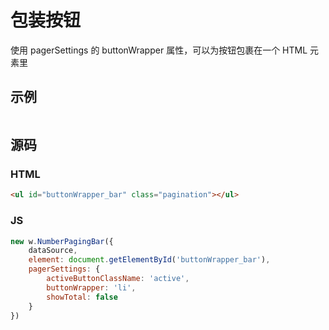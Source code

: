 # 包装按钮

使用 pagerSettings 的 buttonWrapper 属性，可以为按钮包裹在一个 HTML 元素里

## 示例

<table id="buttonWrapper_table" class="table"></table>
<ul id="buttonWrapper_bar" class="pagination"></ul>

## 源码

### HTML

```html
<ul id="buttonWrapper_bar" class="pagination"></ul>
```

### JS

```js
new w.NumberPagingBar({
    dataSource,
    element: document.getElementById('buttonWrapper_bar'),
    pagerSettings: {
        activeButtonClassName: 'active',
        buttonWrapper: 'li',
        showTotal: false
    }
})
```